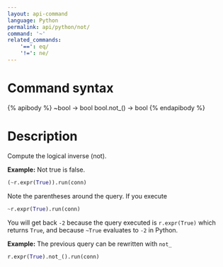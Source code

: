 ```yaml
---
layout: api-command 
language: Python
permalink: api/python/not/
command: '~'
related_commands:
    '==': eq/
    '!=': ne/
---
```


# Command syntax #

{% apibody %}
~bool &rarr; bool
bool.not_() &rarr; bool
{% endapibody %}

# Description #
Compute the logical inverse (not).

__Example:__ Not true is false.

```py
(~r.expr(True)).run(conn)
```

Note the parentheses around the query. If you execute

```py
~r.expr(True).run(conn)
```

You will get back `-2` because the query executed is `r.expr(True)` which returns `True`,
and because `~True` evaluates to `-2` in Python.

__Example:__ The previous query can be rewritten with `not_`

```py
r.expr(True).not_().run(conn)
```
